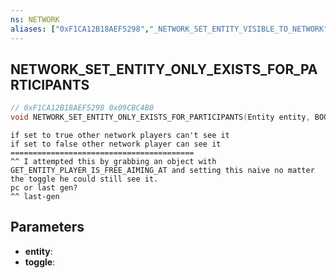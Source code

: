 ```yaml
---
ns: NETWORK
aliases: ["0xF1CA12B18AEF5298","_NETWORK_SET_ENTITY_VISIBLE_TO_NETWORK", "_NETWORK_SET_ENTITY_INVISIBLE_TO_NETWORK"]
---
```

## NETWORK_SET_ENTITY_ONLY_EXISTS_FOR_PARTICIPANTS

```c
// 0xF1CA12B18AEF5298 0x09CBC4B0
void NETWORK_SET_ENTITY_ONLY_EXISTS_FOR_PARTICIPANTS(Entity entity, BOOL toggle);
```

```
if set to true other network players can't see it  
if set to false other network player can see it  
=========================================  
^^ I attempted this by grabbing an object with GET_ENTITY_PLAYER_IS_FREE_AIMING_AT and setting this naive no matter the toggle he could still see it.  
pc or last gen?  
^^ last-gen  
```

## Parameters
* **entity**: 
* **toggle**: 

